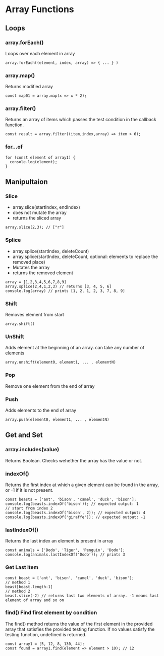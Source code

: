 # Array Functions
## Loops
### array.forEach()
Loops over each element in array
```
array.forEach((element, index, array) => { ... } )
```
### array.map() 
Returns modified array
```
const map01 = array.map(x => x * 2);
```
### array.filter() 
Returns an array of items which passes the test condition in the callback function.
```
const result = array.filter((item,index,array) => item > 6);
```
### for...of
```
for (const element of array1) {
  console.log(element);
}
```
## Manipultaion
### Slice
- array.slice(startIndex, endIndex)
- does not mutate the array
- returns the sliced array
```
array.slice(2,3); // ["r"]
```
### Splice 
- array.splice(startIndex, deleteCount)
- array.splice(startIndex, deleteCount, optional: elements to replace the removed place)
- Mutates the array
- returns the removed element
```
array = [1,2,3,4,5,6,7,8,9]
array.splice(2,4,1,2,3) // returns [3, 4, 5, 6]
console.log(array) // prints [1, 2, 1, 2, 3, 7, 8, 9]
```
### Shift
Removes element from start
```
array.shift()
```
### UnShift
Adds element at the beginning of an array. can take any number of elements
```
array.unshift(element0, element1, ... , elementN)
```
### Pop
Remove one element from the end of array
### Push
Adds elements to the end of array
```
array.push(element0, element1, ... , elementN)
```
## Get and Set
### array.includes(value)
Returns Boolean. Checks wehether the array has the value or not.
### indexOf()
Returns the first index at which a given element can be found in the array, or -1 if it is not present.
```
const beasts = ['ant', 'bison', 'camel', 'duck', 'bison'];
console.log(beasts.indexOf('bison')); // expected output: 1
// start from index 2
console.log(beasts.indexOf('bison', 2)); // expected output: 4
console.log(beasts.indexOf('giraffe')); // expected output: -1
```
### lastIndexOf()
Returns the last index an element is present in array
```
const animals = ['Dodo', 'Tiger', 'Penguin', 'Dodo'];
console.log(animals.lastIndexOf('Dodo')); // prints 3
```
### Get Last item
```
const beast = ['ant', 'bison', 'camel', 'duck', 'bison'];
// method 1
beast[beast.length-1]
// method 2
beast.slice(-2) // returns last two elements of array. -1 means last element of array and so on
```
### find() Find first element by condition
The find() method returns the value of the first element in the provided array that satisfies the provided testing function. If no values satisfy the testing function, undefined is returned.
```
const array1 = [5, 12, 8, 130, 44];
const found = array1.find(element => element > 10); // 12
```








